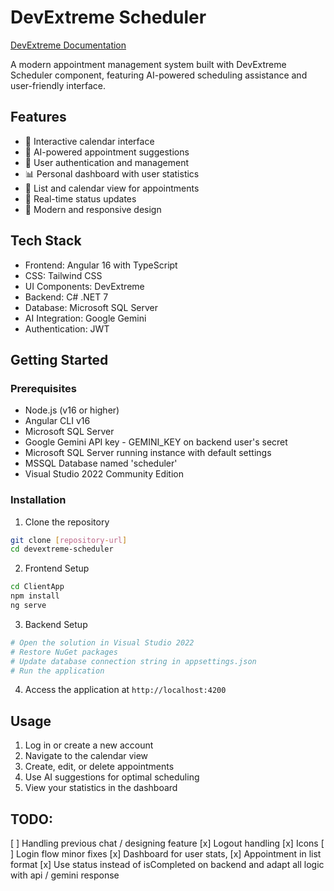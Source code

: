 # DevExtreme Scheduler

[DevExtreme Documentation](https://js.devexpress.com/Documentation/Guide/UI_Components/Scheduler/Getting_Started_with_Scheduler/)

A modern appointment management system built with DevExtreme Scheduler component, featuring AI-powered scheduling assistance and user-friendly interface.

## Features

- 📅 Interactive calendar interface
- 🤖 AI-powered appointment suggestions
- 👥 User authentication and management
- 📊 Personal dashboard with user statistics
- 📝 List and calendar view for appointments
- 🔄 Real-time status updates
- 🎨 Modern and responsive design

## Tech Stack

- Frontend: Angular 16 with TypeScript
- CSS: Tailwind CSS
- UI Components: DevExtreme
- Backend: C# .NET 7
- Database: Microsoft SQL Server
- AI Integration: Google Gemini
- Authentication: JWT

## Getting Started

### Prerequisites

- Node.js (v16 or higher)
- Angular CLI v16
- Microsoft SQL Server
- Google Gemini API key - GEMINI_KEY on backend user's secret
- Microsoft SQL Server running instance with default settings
- MSSQL Database named 'scheduler'
- Visual Studio 2022 Community Edition

### Installation

1. Clone the repository
```bash
git clone [repository-url]
cd devextreme-scheduler
```

2. Frontend Setup
```bash
cd ClientApp
npm install
ng serve
```

3. Backend Setup
```bash
# Open the solution in Visual Studio 2022
# Restore NuGet packages
# Update database connection string in appsettings.json
# Run the application
```

4. Access the application at `http://localhost:4200`

## Usage

1. Log in or create a new account
2. Navigate to the calendar view
3. Create, edit, or delete appointments
4. Use AI suggestions for optimal scheduling
5. View your statistics in the dashboard

## TODO: 

[ ] Handling previous chat / designing feature 
[x] Logout handling
[x] Icons
[ ] Login flow minor fixes
[x] Dashboard for user stats,
[x] Appointment in list format
[x] Use status instead of isCompleted on backend and adapt all logic with api / gemini response


